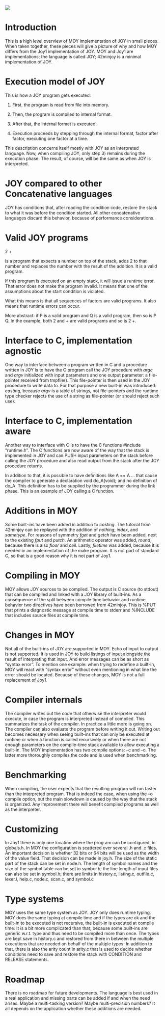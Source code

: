  ![](media/image1.png)
======================

Introduction
============

This is a high level overview of MOY implementation of JOY in small
pieces. When taken together, these pieces will give a picture of why and
how MOY differs from the Joy1 implementation of JOY. MOY and Joy1 are
implementations; the language is called JOY; 42minjoy is a minimal
implementation of JOY.

Execution model of JOY
======================

This is how a JOY program gets executed:

1)  First, the program is read from file into memory.

2)  Then, the program is compiled to internal format.

3)  After that, the internal format is executed.

4)  Execution proceeds by stepping through the internal format, factor
    after factor, executing one factor at a time.

This description concerns itself mostly with JOY as an interpreted
language. Now, when compiling JOY, only step 3) remains during the
execution phase. The result, of course, will be the same as when JOY is
interpreted.

JOY compared to other Concatenative languages
=============================================

JOY has conditions that, after reading the condition code, restore the
stack to what it was before the condition started. All other
concatenative languages discard this behavior, because of performance
considerations.

Valid JOY programs
==================

2 +

is a program that expects a number on top of the stack, adds 2 to that
number and replaces the number with the result of the addition. It is a
valid program.

If this program is executed on an empty stack, it will issue a runtime
error. That error does not make the program invalid. It means that one
of the assumptions about the start condition is violated.

What this means is that all sequences of factors are valid programs. It
also means that runtime errors can occur.

More abstract: if P is a valid program and Q is a valid program, then so
is P Q. In the example, both 2 and + are valid programs and so is 2 +.

Interface to C, implementation agnostic
=======================================

One way to interface between a program written in C and a procedure
written in JOY is to have the C program call the JOY procedure with
*argc* and *argv* initialized with input parameters and one output
parameter: a file-pointer received from tmpfile(). This file-pointer is
then used in the JOY procedure to write data to. For that purpose a new
built-in was introduced: *casting*, because *argv* is a table of
strings, not file-pointers and the runtime type checker rejects the use
of a string as file-pointer (or should reject such use).

Interface to C, implementation aware
====================================

Another way to interface with C is to have the C functions \#include
“runtime.h”. The C functions are now aware of the way that the stack is
implemented in JOY and can PUSH input parameters on the stack before
calling the JOY procedure and also read output from the stack after the
JOY procedure returns.

In addition to that, it is possible to have definitions like A == A …
that cause the compiler to generate a declaration void do\_A(void); and
no definition of do\_A. This definition has to be supplied by the
programmer during the link phase. This is an example of JOY calling a C
function.

Additions in MOY
================

Some built-ins have been added in addition to *casting*. The tutorial
from 42minjoy can be replayed with the addition of *nothing*, *index*,
and *sametype*. For reasons of symmetry *fget* and *getch* have been
added, next to the existing *fput* and *putch*. An arithmetic operator
was added, *round*, because there is also *floor* and *ceil*. Lastly,
*filetime* was added, because it is needed in an implementation of the
make program. It is not part of standard C, so that is a good reason why
it is not part of Joy1.

Compiling in MOY
================

MOY allows JOY sources to be compiled. The output is C source (to
stdout) that can be compiled and linked with a JOY library of built-ins.
As a consequence of the split between compile time behavior and runtime
behavior two directives have been borrowed from 42minjoy. This is %PUT
that prints a diagnostic message at compile time to stderr and %INCLUDE
that includes source files at compile time.

Changes in MOY
==============

Not all of the built-ins of JOY are supported in MOY. Echo of input to
output is not supported. It is used in JOY to build listings of input
alongside the result of interpreting that input. And error messages can
be as short as “syntax error”. To mention one example: when trying to
redefine a built-in, MOY will react with “syntax error” without even
mentioning in what line the error should be located. Because of these
changes, MOY is not a full replacement of Joy1.

Compiler internals
==================

The compiler writes out the code that otherwise the interpreter would
execute, in case the program is interpreted instead of compiled. This
summarizes the task of the compiler. In practice a little more is going
on. The compiler can also evaluate the program before writing it out.
Writing out becomes necessary when seeing built-ins that can only be
executed at runtime or when a function is called recursively or when
there are not enough parameters on the compile-time stack available to
allow executing a built-in. The MOY implementation has two compile
options: –c and –o. The latter more thoroughly compiles the code and is
used when benchmarking.

Benchmarking
============

When compiling, the user expects that the resulting program will run
faster than the interpreted program. That is indeed the case, when using
the –o compile option, but the main slowdown is caused by the way that
the stack is organized. Any improvement there will benefit compiled
programs as well as the interpreter.

Customizing
===========

In Joy1 there is only one location where the program can be configured,
in globals.h. In MOY the configuration is scattered over several .h and
.c files. An important decision is whether 32 bits or 64 bits will be
used as the width of the value field. That decision can be made in
joy.h. The size of the static part of the stack can be set in node.h.
The length of symbol names and the size of the symbol table can be set
in symbol.h; the line length of input files can also be set in symbol.h;
there are limits in history.c, listing.c, outfile.c, lexer.l, help.c,
node.c, scan.c, and symbol.c

Type systems
============

MOY uses the same type system as JOY. JOY only does runtime typing. MOY
does the same typing at compile time and if the types are ok and the
built-in to be executed is not recursive, the built-in is executed at
compile time. It is a bit more complicated than that, because some
built-ins are generic w.r.t. type and thus need to be compiled more than
once. The types are kept save in history.c and restored from there in
between the multiple executions that are needed on behalf of the
multiple types. In addition to that, there is also the arity count in
arity.c that is used to decide whether conditions need to save and
restore the stack with CONDITION and RELEASE statements.

Roadmap
=======

There is no roadmap for future developments. The language is best used
in a real application and missing parts can be added if and when the
need arises. Maybe a multi-tasking version? Maybe multi-precision
numbers? It all depends on the application whether these additions are
needed.
